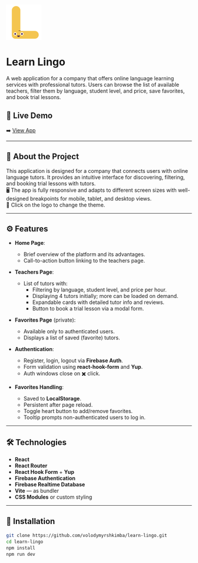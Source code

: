 ![](https://github.com/volodymyrshkimba/learn-lingo/blob/main/public/favicon.png?raw=true)

# Learn Lingo

A web application for a company that offers online language learning services with professional tutors. Users can browse the list of available teachers, filter them by language, student level, and price, save favorites, and book trial lessons.

## 🔗 Live Demo

➡️ <a href="https://learn-lingo-sooty.vercel.app/" target="_blank" rel="noopener noreferrer">View App</a>

---

## 📌 About the Project

This application is designed for a company that connects users with online language tutors. It provides an intuitive interface for discovering, filtering, and booking trial lessons with tutors.  
🖥️ The app is fully responsive and adapts to different screen sizes with well-designed breakpoints for mobile, tablet, and desktop views.  
🌈 Click on the logo to change the theme.

---

## ⚙️ Features

- **Home Page**:
  - Brief overview of the platform and its advantages.
  - Call-to-action button linking to the teachers page.

- **Teachers Page**:
  - List of tutors with:
    - Filtering by language, student level, and price per hour.
    - Displaying 4 tutors initially; more can be loaded on demand.
    - Expandable cards with detailed tutor info and reviews.
    - Button to book a trial lesson via a modal form.

- **Favorites Page** (private):
  - Available only to authenticated users.
  - Displays a list of saved (favorite) tutors.

- **Authentication**:
  - Register, login, logout via **Firebase Auth**.
  - Form validation using **react-hook-form** and **Yup**.
  - Auth windows close on ✖️ click.

- **Favorites Handling**:
  - Saved to **LocalStorage**.
  - Persistent after page reload.
  - Toggle heart button to add/remove favorites.
  - Tooltip prompts non-authenticated users to log in.

---

## 🛠️ Technologies

- **React**
- **React Router**
- **React Hook Form** + **Yup**
- **Firebase Authentication**
- **Firebase Realtime Database**
- **Vite** — as bundler
- **CSS Modules** or custom styling

---

## 🚀 Installation

```bash
git clone https://github.com/volodymyrshkimba/learn-lingo.git
cd learn-lingo
npm install
npm run dev

